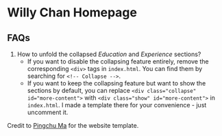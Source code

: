 # Willy Chan Homepage

## FAQs

1. How to unfold the collapsed _Education_ and _Experience_ sections?
   - If you want to disable the collapsing feature entirely, remove the corresponding `<div>` tags in `index.html`. You can find them by searching for `<!-- Collapse -->`.
   - If you want to keep the collapsing feature but want to show the sections by default, you can replace `<div class="collapse" id="more-content">` with `<div class="show" id="more-content">` in `index.html`. I made a template there for your convenience - just uncomment it.

Credit to [Pingchu Ma](https://pingchuan.ma/) for the website template.

